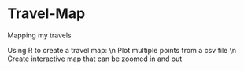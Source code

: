 # Travel-Map
Mapping my travels 

Using R to create a travel map: \n
Plot multiple points from a csv file \n
Create interactive map that can be zoomed in and out
